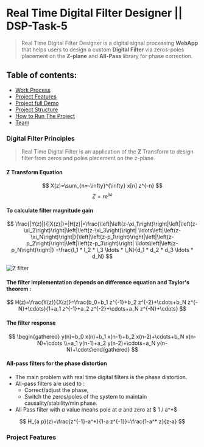 # Real Time Digital Filter Designer || DSP-Task-5
>  Real Time Digital Filter Designer is a digital signal processing **WebApp** that helps users to design a custom **Digital Filter** via zeros-poles placement on the **Z-plane** and **All-Pass** library for phase correction.
## Table of contents:

- [Work Process](#Digital-Filter-Principles)
- [Project Features](#project-features)
- [Project full Demo](#project-full-demo)
- [Project Structure](#project-structure)
- [How to Run The Project](#run-the-project)
- [Team](#team)

### Digital Filter Principles
> Real Time Digital Filter is an application of the **Z** Transform to design filter from zeros and poles placement on the z-plane.
#### Z Transform Equation
$$ X(z)=\sum_{n=-\infty}^{\infty} x[n] z^{-n} $$
$$ Z=r e^{j \omega} $$

#### To calculate filter magnitude gain
$$ \frac{|Y(z)|}{|X(z)|}=|H(z)|=\frac{\left|\left(z-\xi_1\right)\right|\left|\left(z-\xi_2\right)\right|\left|\left(z-\xi_3\right)\right| \ldots\left|\left(z-\xi_N\right)\right|}{\left|\left(z-p_1\right)\right|\left|\left(z-p_2\right)\right|\left|\left(z-p_3\right)\right| \ldots\left|\left(z-p_N\right)\right|} =\frac{l_1 * l_2 * l_3 \ldots * l_N}{d_1 * d_2 * d_3 \ldots * d_N} $$

![Z filter](https://user-images.githubusercontent.com/84602951/219867200-61c0acca-642f-4741-a564-ed21716853ae.png)

#### The filter implementation depends on difference equation and Taylor's theorem :

$$ H(z)=\frac{Y(z)}{X(z)}=\frac{b_0+b_1 z^{-1}+b_2 z^{-2}+\cdots+b_N z^{-N}+\cdots}{1+a_1 z^{-1}+a_2 z^{-2}+\cdots+a_N z^{-N}+\cdots} $$

#### The filter response
$$ \begin{gathered} y(n)=b_0 x(n)+b_1 x(n-1)+b_2 x(n-2)+\cdots+b_N x(n-N)+\cdots \\+a_1 y(n-1)+a_2 y(n-2)+\cdots+a_N y(n-N)+\cdots\end{gathered} $$

#### All-pass filters for the phase distortion
* The main problem with real time digital filters is the phase distortion.
* All-pass filters are used to :
    * Correct/adjust the phase,
    * Switch the zeros/poles of the system to maintain causality/stability/min phase.
* All Pass filter with *$a$* value means pole at $a$ and zero at $ 1 / a^*$

$$ H_{a p}(z)=\frac{z^{-1}-a^*}{1-a z^{-1}}=\frac{1-a^* z}{z-a} $$


### Project Features